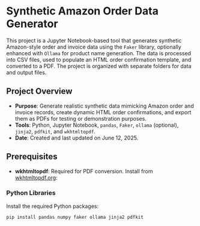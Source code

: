 # Synthetic Amazon Order Data Generator

This project is a Jupyter Notebook-based tool that generates synthetic Amazon-style order and invoice data using the `Faker` library, optionally enhanced with `Ollama` for product name generation. The data is processed into CSV files, used to populate an HTML order confirmation template, and converted to a PDF. The project is organized with separate folders for data and output files.

## Project Overview

- **Purpose**: Generate realistic synthetic data mimicking Amazon order and invoice records, create dynamic HTML order confirmations, and export them as PDFs for testing or demonstration purposes.
- **Tools**: Python, Jupyter Notebook, `pandas`, `Faker`, `ollama` (optional), `jinja2`, `pdfkit`, and `wkhtmltopdf`.
- **Date**: Created and last updated on June 12, 2025.

## Prerequisites
- **wkhtmltopdf**: Required for PDF conversion. Install from [wkhtmltopdf.org](https://wkhtmltopdf.org/downloads.html):


### Python Libraries
Install the required Python packages:
```bash
pip install pandas numpy faker ollama jinja2 pdfkit
